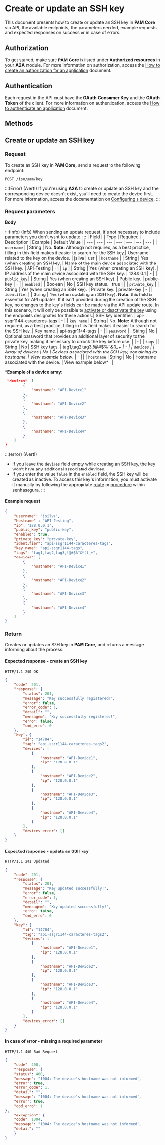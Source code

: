# Create or update an SSH key

This document presents how to create or update an SSH key in **PAM Core** via API, the available endpoints, the parameters needed, example requests, and expected responses on success or in case of errors.

## Authorization

To get started, make sure **PAM Core** is listed under **Authorized resources** in your **A2A** module. For more information on authorization, access the [How to create an authorization for an application](/v3-32/docs/a2a-how-to-create-an-authorization-for-an-application) document.

## Authentication

Each request in the API must have the **OAuth** **Consumer Key** and the **OAuth Token** of the client. For more information on authentication, access the [How to authenticate an application](/v3-32/docs/a2a-how-to-authenticate-an-application) document.

## Methods

## Create or update an SSH key

### Request

To create an SSH key in **PAM Core,** send a request to the following endpoint:

`POST /iso/pam/key` 

:::(Error) (Alert!)
If you're using **A2A** to create or update an SSH key and the corresponding device doesn't exist, you’ll need to create the device first. For more information, access the documentation on [Configuring a device](/v3-32/docs/pam-devices-management).
:::

### Request parameters

**Body**

:::(Info) (Info)
When sending an update request, it's not necessary to include parameters you don't want to update. 
:::
| Field |  | Type | Required | Description | Example | Default Value |
| --- | --- | --- | --- | --- | --- | --- |
| `username` |  | String | No. **Note:** Although not required, as a best practice, filling in this field makes it easier to search for the SSH key.| Username related to the key on the device. | jsilva | usr |
| `hostname` |  | String | Yes (when creating an SSH key. | Name of the main device associated with the SSH key. | API-Testing | - |
| `ip` |  | String | Yes (when creating an SSH key). | IP address of the main device associated with the SSH key. | 128.0.0.1 | - |
| `public_key` |  | String | Yes (when creating an SSH key). | Public key. | public-key | - |
| `enabled` |  | Boolean | No | SSH key status. | true |  |
| `private_key` |  | String | Yes (when creating an SSH key).  | Private key. | private-key | - |
| `identifier` |  | String | Yes (when updating an SSH key). **Note**: this field is essential for API updates. If it isn't provided during the creation of the SSH key, no changes to the key's fields can be made via the API update route. In this scenario, it will only be possible to [activate or deactivate the key](/v3-32/docs/a2a-pam-core-deactivate-or-activate-an-ssh-key) using the endpoints designated for these actions.| SSH key identifier. | api-ssgr1144-caracteres-tags | - |
| `key_name` |  | String | No. **Note:** Although not required, as a best practice, filling in this field makes it easier to search for the SSH key. | Key name. | api-ssgr1144-tags | - |
| `password` |  | String | No | Optional password that provides an additional layer of security to the private key, making it necessary to unlock the key before use. |  | - |
| `tags` |  | String | No | SSH key tags. | tag1,tag2,tag3,!@#$%¨*&()_+  | - |
| `devices` |  | Array of devices | No | Devices associated with the SSH key, containing its hostname. | View example below*. | - |
|  | `hostname` | String | No | Hostname associated with the device. | View example below* |  |


***Example of a device array:**

```json
 "devices": [
        {
            "hostname": "API-Device1"
        },
        {
            "hostname": "API-Device2"
        },
        {
            "hostname": "API-Device3"
        },
        {
            "hostname": "API-Device4"
        }
    ]
}
```

:::(error) (Alert!)
- If you leave the `devices` field empty while creating an SSH key, the key won’t have any additional associated devices.
- If you enter the value `false` in the `enabled` field, the SSH key will be created as inactive. To access this key's information, you must activate it manually by following the appropriate [route](/v3-32/docs/a2a-pam-core-deactivate-or-activate-an-ssh-key) or [procedure](/v3-32/docs/pam-how-to-manage-ssh-keys#operations-for-ssh-keys) within senhasegura.
:::

#### Example request

```json
{
    "username": "jsilva",
    "hostname" : "API-Testing",
    "ip": "128.0.0.1",
    "public_key": "public-key",
    "enabled": true,
    "private_key": "private-key",
    "identifier": "api-ssgr1144-caracteres-tags",
    "key_name": "api-ssgr1144-tags",
    "tags": "tag1,tag2,tag3,!@#$%¨&*()_+",
    "devices": [
        {
            "hostname": "API-Device1"
        },
        {
            "hostname": "API-Device2"
        },
        {
            "hostname": "API-Device3"
        },
        {
            "hostname": "API-Device4"
        }
    ]
}
```


### Return

Creates or updates an SSH key in **PAM Core,** and returns a message informing about the process.

#### Expected response - create an SSH key

`HTTP/1.1 200 OK`

```json
{
    "code": 201,
    "response": {
        "status": 201,
        "message": "Key successfully registered!",
        "error": false,
        "error_code": 0,
        "detail": "",
        "mensagem": "Key successfully registered!",
        "erro": false,
        "cod_erro": 0
    },
    "key": {
        "id": "14704",
        "tag": "api-ssgr1144-caracteres-tags2",
        "devices": [
            {
                "hostname": "API-Device1",
                "ip": "128.0.0.1"
            },
            {
                "hostname": "API-Device2",
                "ip": "128.0.0.1"
            },
            {
                "hostname": "API-Device3",
                "ip": "128.0.0.1"
            },
            {
                "hostname": "API-Device4",
                "ip": "128.0.0.1"
            }
        ],
        "devices_error": []
    }
}
```

#### Expected response - update an SSH key

```
HTTP/1.1 201 Updated
```
```json
{
    "code": 201,
    "response": {
        "status": 201,
        "message": "Key updated successfully!",
        "error": false,
        "error_code": 0,
        "detail": "",
        "mensagem": "Key updated successfully!",
        "erro": false,
        "cod_erro": 0
    },
    "key": {
        "id": "14704",
        "tag": "api-ssgr1144-caracteres-tags2",
        "devices": [
            {
                "hostname": "API-Device1",
                "ip": "128.0.0.1"
            },
            {
                "hostname": "API-Device2",
                "ip": "128.0.0.1"
            },
            {
                "hostname": "API-Device3",
                "ip": "128.0.0.1"
            },
            {
                "hostname": "API-Device4",
                "ip": "128.0.0.1"
            }
        ],
        "devices_error": []
    }
}
```

#### In case of error - missing a required parameter

`HTTP/1.1 400 Bad Request` 

```json
{
	"code": 400,
	"response": {
	"status": 400,
	"message": "1004: The device's hostname was not informed",
	"error": true,
	"error_code": 1,
	"detail": "",
	"message": "1004: The device's hostname was not informed",
	"error": true,
	"cod_erro": 1
},
	"exception": {
	"code": 1004,
	"message": "1004: The device's hostname was not informed",
	"detail": ""
	}
}
```